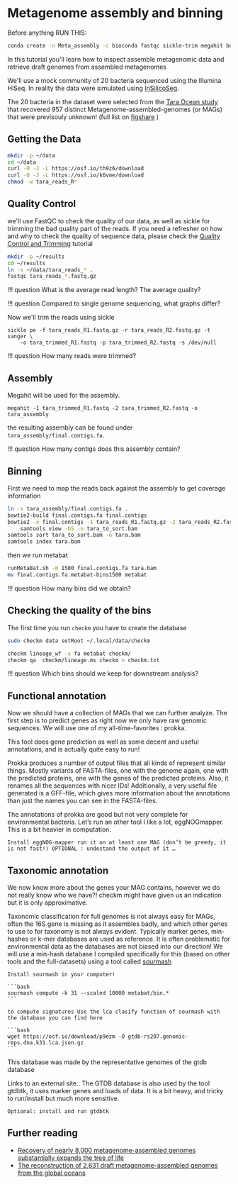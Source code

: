# Metagenome assembly and binning

Before anything RUN THIS:

```bash
conda create -n Meta_assembly -c bioconda fastqc sickle-trim megahit bowtie2 samtools metabat2=2.15 checkm-genome prokka sourmash
```

In this tutorial you'll learn how to inspect assemble metagenomic data and retrieve draft genomes from assembled metagenomes

We'll use a mock community of 20 bacteria sequenced using the Illumina HiSeq.
In reality the data were simulated using [InSilicoSeq](http://insilicoseq.readthedocs.io).

The 20 bacteria in the dataset were selected from the [Tara Ocean study](http://ocean-microbiome.embl.de/companion.html) that recovered 957 distinct Metagenome-assembled-genomes (or MAGs) that were previsouly unknown! (full list on [figshare](https://figshare.com/articles/TARA-NON-REDUNDANT-MAGs/4902923/1) )

## Getting the Data

```bash
mkdir -p ~/data
cd ~/data
curl -O -J -L https://osf.io/th9z6/download
curl -O -J -L https://osf.io/k6vme/download
chmod -w tara_reads_R*
```

## Quality Control

we'll use FastQC to check the quality of our data, as well as sickle for trimming the bad quality part of the reads.
If you need a refresher on how and why to check the quality of sequence data, please check the [Quality Control and Trimming](qc) tutorial

```bash
mkdir -p ~/results
cd ~/results
ln -s ~/data/tara_reads_* .
fastqc tara_reads_*.fastq.gz
```

!!! question
    What is the average read length? The average quality?

!!! question
    Compared to single genome sequencing, what graphs differ?


Now we'll trim the reads using sickle

```
sickle pe -f tara_reads_R1.fastq.gz -r tara_reads_R2.fastq.gz -t sanger \
    -o tara_trimmed_R1.fastq -p tara_trimmed_R2.fastq -s /dev/null
```

!!! question
    How many reads were trimmed?

## Assembly

Megahit will be used for the assembly.

```
megahit -1 tara_trimmed_R1.fastq -2 tara_trimmed_R2.fastq -o tara_assembly
```

the resulting assembly can be found under `tara_assembly/final.contigs.fa`.

!!! question
    How many contigs does this assembly contain?

## Binning

First we need to map the reads back against the assembly to get coverage information

```bash
ln -s tara_assembly/final.contigs.fa .
bowtie2-build final.contigs.fa final.contigs
bowtie2 -x final.contigs -1 tara_reads_R1.fastq.gz -2 tara_reads_R2.fastq.gz | \
    samtools view -bS -o tara_to_sort.bam
samtools sort tara_to_sort.bam -o tara.bam
samtools index tara.bam
```

then we run metabat

```bash
runMetaBat.sh -m 1500 final.contigs.fa tara.bam
mv final.contigs.fa.metabat-bins1500 metabat
```

!!! question
    How many bins did we obtain?

## Checking the quality of the bins

The first time you run `checkm` you have to create the database

```bash
sudo checkm data setRoot ~/.local/data/checkm
```

```bash
checkm lineage_wf -x fa metabat checkm/
checkm qa  checkm/lineage.ms checkm > checkm.txt
```

!!! question
    Which bins should we keep for downstream analysis?


## Functional annotation

Now we should have a collection of MAGs that we can further analyze. The first step is to predict genes as right now we only have raw genomic sequences. We will use one of my all-time-favorites : prokka.

This tool does gene prediction as well as some decent and useful annotations, and is actually quite easy to run!

Prokka produces a number of output files that all kinds of represent similar things. Mostly variants of FASTA-files, one with the genome again, one with the predicted proteins, one with the genes of the predicted proteins. Also, it renames all the sequences with nicer IDs! Additionally, a very useful file generated is a GFF-file, which gives more information about the annotations than just the names you can see in the FASTA-files.

The annotations of prokka are good but not very complete for environmental bacteria. Let’s run an other tool I like a lot, eggNOGmapper. This is a bit heavier in computation.

    Install eggNOG-mapper run it on at least one MAG (don’t be greedy, it is not fast!) OPTIONAL : undestand the output of it …

## Taxonomic annotation

We now know more about the genes your MAG contains, however we do not really know who we have?! checkm might have given us an indication but it is only approximative.

Taxonomic classification for full genomes is not always easy for MAGs, often the 16S gene is missing as it assembles badly, and which other genes to use to for taxonomy is not always evident. Typically marker genes, min-hashes or k-mer databases are used as reference. It is often problematic for environmental data as the databases are not biased into our direction! We will use a min-hash database I compiled specifically for this (based on other tools and the full-datasets) using a tool called [sourmash](https://sourmash.readthedocs.io/en/latest/)

    Install sourmash in your computer! 
    
    ```bash
    sourmash compute -k 31 --scaled 10000 metabat/bin.* 
    ```
    
    to compute signatures Use the lca clasify function of sourmash with the database you can find here 
    
    ```bash
    wget https://osf.io/download/p9ezm -O gtdb-rs207.genomic-reps.dna.k31.lca.json.gz
    ```

This database was made by the representative genomes of the gtdb database

Links to an external site.. The GTDB database is also used by the tool gtdbtk, it uses marker genes and loads of data. It is a bit heavy, and tricky to run/install but much more sensitive.

    Optional: install and run gtdbtk


## Further reading

* [Recovery of nearly 8,000 metagenome-assembled genomes substantially expands the tree of life](https://www.nature.com/articles/s41564-017-0012-7)
* [The reconstruction of 2,631 draft metagenome-assembled genomes from the global oceans](https://www.nature.com/articles/sdata2017203)
